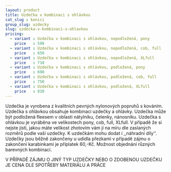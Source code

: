 ```yaml
---
layout: product
title: Uzdečka v kombinaci s ohlávkou
cat_slug : konici
group_slug: uzdecky
slug: uzdecka-v-kombinaci-s-ohlavkou
pricing:
  - variant : Uzdečka v kombinaci s ohlávkou, nepodložená, pony
    price   : 590
  - variant : Uzdečka v kombinaci s ohlávkou, nepodložená, cob, full
    price   : 650
  - variant : Uzdečka v kombinaci s ohlávkou, nepodložená, XLfull
    price   : 710
  - variant : Uzdečka v kombinaci s ohlávkou, podložená, pony
    price   : 690
  - variant : Uzdečka v kombinaci s ohlávkou, podložená, cob, full
    price   : 750
  - variant : Uzdečka v kombinaci s ohlávkou, podložená, XLfull
    price   : 810
---
```


Uzdečka je vyrobena z kvalitních pevných nylonových popruhů s kováním.
Uzdečka s ohlávkou obsahuje kombinaci uzdečky a ohlávky.
Uzdečka může být podložená fleesem v oblasti nátylníku, čelenky, nánosníku.
Uzdečka s ohlávkou je vyráběna ve velikostech pony, cob, full, XLfull.
V případě že si nejste jisti, jakou máte velikost zhotovím vám jí na míru dle zaslaných rozměrů podle vaší uzdečky.
K uzdečkám mohu dodat i ,,náhradní díly‘‘.
Uzdečky jsou běžně zakončeny u udidla přezkami v případě zájmu o zakončení karabinkami je příplatek 60,-Kč.
Možnost objednání různých barevných kombinací.



V PŘÍPADĚ ZÁJMU O JINÝ TYP UZDEČKY NEBO O ZDOBENOU UZDEČKU JE CENA DLE SPOTŘEBY MATERIÁLU A PRÁCE

